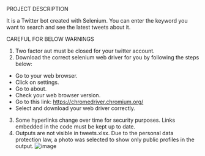 PROJECT DESCRIPTION

It is a Twitter bot created with Selenium. You can enter the keyword you want to search and see the latest tweets about it.

CAREFUL FOR BELOW WARNINGS

1. Two factor aut must be closed for your twitter account.
2. Download the correct selenium web driver for you by following the steps below:
  * Go to your web browser.
  * Click on settings.
  * Go to about.
  * Check your web browser version.
  * Go to this link: https://chromedriver.chromium.org/
  * Select and download your web driver correctly.
3. Some hyperlinks change over time for security purposes. Links embedded in the code must be kept up to date.
4. Outputs are not visible in tweets.xlsx. Due to the personal data protection law, a photo was selected to show only public profiles in the output.
![image](https://github.com/anilkilicweb/selenium_twitter_bot/assets/127887315/9fff3841-172a-4b87-8026-66c402520e28)


